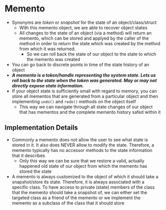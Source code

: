 # Memento
+ Synonyms are _token_ or _snapshot_ for the state of an object/class/struct
	- With this memento object, we are able to recover object states 
	- All changes to the state of an object (via a method) will return an memento, which can be stored and applyed by the caller of the method in order to return the state which was created by the method from which it was returned.
		* So we can roll back the state of our object to the state to which the memento was created
+ You can go back to discrete points in time of the state history of an object
+ ***A memento is a token/handle representing the system state. Lets us roll back to the state when the token was generated. May or may not directly expose state information.***
+ If your object state is sufficiently small with regard to memory, you can store all mementos that are generated from a particular object and then implementing `undo()` and `redo()` methods on the object itself
	- This way we can navigate through all state changes of our object that has mementos and the complete memento history safed within it
 
## Implementation Details
+ Commonly a memento does not allow the user to see what state is stored in it. It also does NEVER allow to modify the state. Therefore, a memento typically has no accessor methods to the state information that it describes
	- Only this way we can be sure that we restore a valid, actually happened old state of our object from which the memento has stored the state
+ A memento is always customized to the object of which it should take a snapshot/store its state. Therefore, it is always associated with a specific class. To have access to private (state) members of the class that the memento should take a snapshot of, we can either set the targeted class as a friend of the memento or we implement the memento as a subclass of the class that it should store